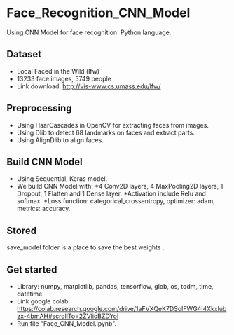 # Face_Recognition_CNN_Model
Using CNN Model for face recognition.
Python language.

## Dataset 
- Local Faced in the Wild (lfw)
- 13233 face images, 5749 people
- Link download: http://vis-www.cs.umass.edu/lfw/

## Preprocessing
- Using HaarCascades in OpenCV for extracting faces from images.
- Using Dlib to detect 68 landmarks on faces and extract parts.
- Using AlignDlib to align faces.

## Build CNN Model
- Using Sequential, Keras model.
- We build CNN Model with:
  *4 Conv2D layers, 4 MaxPooling2D layers, 1 Dropout, 1 Flatten and 1 Dense layer.
  *Activation include Relu and softmax.
  *Loss function: categorical_crossentropy, optimizer: adam, metrics: accuracy.

## Stored
save_model folder is a place to save the best weights .

## Get started
- Library: numpy, matplotlib, pandas, tensorflow, glob, os, tqdm, time, datetime.
- Link google colab: https://colab.research.google.com/drive/1aFVXQeK7DSoIFWG4i4Xkxlubzx-4bmAH#scrollTo=2ZVlioBZDYol
- Run file "Face_CNN_Model.ipynb".
